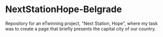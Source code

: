 # NextStationHope-Belgrade
Repository for an eTwinning project, "Next Station, Hope", where my task was to create a page that briefly presents the capital city of our country.
